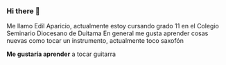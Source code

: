 ### Hi there 👋

Me llamo Edil Aparicio, actualmente estoy cursando grado 11 en el Colegio Seminario Diocesano de Duitama
En general me gusta aprender cosas nuevas como tocar un instrumento, actualmente toco saxofón

**Me gustaría aprender** a tocar guitarra
<!--
**recharged2005/Recharged2005** is a ✨ _special_ ✨ repository because its `README.md` (this file) appears on your GitHub profile.

Here are some ideas to get you started:

- 🔭 I’m currently working on ...
- 🌱 I’m currently learning ...
- 👯 I’m looking to collaborate on ...
- 🤔 I’m looking for help with ...
- 💬 Ask me about ...
- 📫 How to reach me: ...
- 😄 Pronouns: ...
- ⚡ Fun fact: ...
-->

